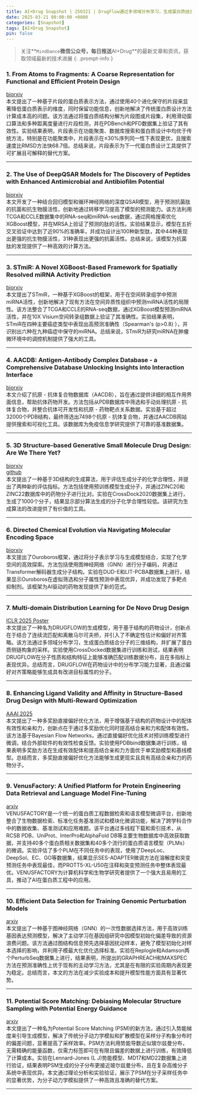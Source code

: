 ```yaml
---
title: AI+Drug Snapshot | 250321 | DrugFlow通过多领域分布学习，生成蛋白质结合分子的三维结构，并扩展了蛋白质侧链构象的采样
date: 2025-03-21 00:00:00 +0800
categories: [Snapshot]
tags: [AI+Drug Snapshot]
pin: false
---
```


> 关注**`MindDance`**微信公众号，每日推送**AI+Drug**的最新文章和资讯，获取领域最新的技术进展
{: .prompt-info }

### 1. From Atoms to Fragments: A Coarse Representation for Functional and Efficient Protein Design  
[biorxiv](https://doi.org/10.1101/2025.03.19.644162)  
本文提出了一种基于片段的蛋白质表示方法，通过使用40个进化保守的片段来显著降低蛋白质表示的维度，同时保留功能信息，创新地解决了传统蛋白质设计方法计算成本高的问题。该方法通过将蛋白质结构分解为片段图或片段集，利用滑动窗口算法和多种距离度量进行片段检测，并在PDBench和PFD数据集上验证了其有效性。实验结果表明，片段表示在功能聚类、数据库搜索和蛋白质设计中均优于传统方法，特别是在功能聚类中，片段表示在≤30%序列同一性下表现更优，且搜索速度比RMSD方法快68.7倍。总结来说，片段表示为下一代蛋白质设计工具提供了可扩展且可解释的替代方案。

---

### 2. The Use of DeepQSAR Models for The Discovery of Peptides with Enhanced Antimicrobial and Antibiofilm Potential  
[biorxiv](https://doi.org/10.1101/2025.03.19.644165)  
本文开发了一种结合回归模型和循环神经网络的深度QSAR模型，用于预测抗菌肽的抗菌和抗生物膜活性，创新地通过转移学习提高了模型的预测能力。该方法利用TCGA和CCLE数据集中的RNA-seq和miRNA-seq数据，通过网格搜索优化XGBoost模型，并在MRSA上验证了预测的肽的活性。实验结果显示，模型在五折交叉验证中达到了近90%的准确率，并成功设计出100种新型肽，其中44种表现出更强的抗生物膜活性，31种表现出更强的抗菌活性。总结来说，该模型为抗菌肽的发现提供了一种高效的计算方法。

---

### 3. STmiR: A Novel XGBoost-Based Framework for Spatially Resolved miRNA Activity Prediction  
[biorxiv](https://doi.org/10.1101/2025.03.18.644021)  
本文提出了STmiR，一种基于XGBoost的框架，用于在空间转录组学中预测miRNA活性，创新地解决了现有方法在空间异质性组织中预测miRNA活性的局限性。该方法整合了TCGA和CCLE的RNA-seq数据，通过XGBoost模型预测miRNA活性，并在10X Visium空间转录组数据上验证了其准确性。实验结果表明，STmiR在四种主要癌症类型中表现出高预测准确性（Spearman's \(p>0.8\) ），并识别出六种在九种癌症中保守的miRNA。总结来说，STmiR为研究miRNA在肿瘤微环境中的调控机制提供了强大的工具。

---

### 4. AACDB: Antigen-Antibody Complex Database - a Comprehensive Database Unlocking Insights into Interaction Interface  
[biorxiv](https://doi.org/10.1101/2024.11.12.623267)  
本文介绍了抗原 - 抗体复合物数据库（AACDB），旨在通过提供详细的相互作用界面信息，帮助抗体药物开发。方法包括从PDB数据库中筛选和手动处理抗原 - 抗体复合物，并整合抗体可开发性和抗原 - 药物靶点关系数据。实验基于超过32000个PDB结构，最终筛选出7498个抗原 - 抗体复合物，并通过AACDB网站提供搜索和可视化工具。该数据库为免疫信息学研究提供了可靠的基准数据集。

---

### 5. 3D Structure-based Generative Small Molecule Drug Design: Are We There Yet?  
[biorxiv](https://doi.org/10.1101/2024.12.27.629537)  
[github](https://github.com/Kartinaa/Benchmarking_gene_model)  
本文提出了一种基于3D结构的生成算法，用于评估生成分子的化学合理性，并提出了两种新的评估指标。方法包括使用预训练模型生成分子，并通过ZINC20和ZINC22数据库中的药物分子进行比对。实验在CrossDock2020数据集上进行，生成了1000个分子，结果显示部分算法生成的分子化学合理性较低。该研究为生成算法的改进提供了有价值的工具。

---

### 6. Directed Chemical Evolution via Navigating Molecular Encoding Space  
[biorxiv](https://doi.org/10.1101/2025.03.18.643899)  
本文提出了Ouroboros框架，通过将分子表示学习与生成模型结合，实现了化学空间的高效探索。方法包括使用图神经网络（GNN）进行分子编码，并通过Transformer解码器生成分子结构。实验在DUD-E和LIT-PCBA数据集上进行，结果显示Ouroboros在虚拟筛选和分子属性预测中表现优异，并成功发现了多靶点抑制剂。该框架为AI驱动的药物发现提供了新的范式。

---

### 7. Multi-domain Distribution Learning for De Novo Drug Design  
[ICLR 2025 Poster](https://openreview.net/forum?id=g3VCIM94ke)  
本文提出了一种名为DRUGFLOW的生成模型，用于基于结构的药物设计，创新点在于结合了连续流匹配和离散马尔可夫桥，并引入了不确定性估计和偏好对齐策略。该方法通过多领域分布学习，生成蛋白质结合分子的三维结构，并扩展了蛋白质侧链构象的采样。实验使用CrossDocked数据集进行训练和测试，结果表明DRUGFLOW在分子性质和结构特征上能够准确匹配训练数据分布，且在多指标上表现优异。总结而言，DRUGFLOW在药物设计中的分布学习能力显著，且通过偏好对齐策略能够生成具有改进目标属性的分子。

---

### 8. Enhancing Ligand Validity and Affinity in Structure-Based Drug Design with Multi-Reward Optimization  
[AAAI 2025](https://ai-2-ase.github.io/papers/39_camera_ready.pdf)  
本文提出了一种多奖励直接偏好优化方法，用于增强基于结构的药物设计中的配体有效性和亲和力，创新点在于通过多奖励优化同时提高结合亲和力和配体有效性。该方法基于Bayesian Flow Networks，通过直接偏好优化技术对预训练模型进行微调，结合外部软件的有效性检查反馈。实验使用PDBbind数据集进行训练，结果表明多奖励方法在生成有效配体和提高结合亲和力方面优于单奖励模型和基线模型。总结而言，多奖励直接偏好优化方法能够生成更现实且具有高结合亲和力的药物分子。

---

### 9. VenusFactory: A Unified Platform for Protein Engineering Data Retrieval and Language Model Fine-Tuning  
[arxiv](https://arxiv.org/abs/2503.15438)  
VENUSFACTORY是一个统一的蛋白质工程数据检索和语言模型微调平台，创新地整合了生物数据检索、标准化任务基准测试和模块化微调功能，解决了跨学科合作中的数据收集、基准测试和应用难题。该平台通过多线程下载和索引技术，从RCSB PDB、UniProt、InterPro和AlphaFold DB等主要生物数据库中高效获取数据，并支持40多个蛋白质相关数据集和40多个流行的蛋白质语言模型（PLMs）的微调。实验评估了多个PLM在不同任务中的表现，使用了DeepLoc、DeepSol、EC、GO等数据集，结果显示SES-ADAPTER微调方法在溶解度和突变预测任务中表现最佳，而PROTT5-XL-U50在注释和突变预测任务中整体表现最优。VENUSFACTORY为计算机科学和生物学研究者提供了一个强大且易用的工具，推动了AI在蛋白质工程中的应用。

---

### 10. Efficient Data Selection for Training Genomic Perturbation Models  
[arxiv](https://arxiv.org/abs/2503.14571)  
本文提出了一种基于图神经网络（GNN）的一次性数据选择方法，用于高效训练基因表达预测模型，解决了主动学习在基因组研究中因模型初始化偏差导致的资源浪费问题。该方法通过图结构信息预先选择基因扰动样本，避免了模型初始化对样本选择的影响，并利用子模最大化优化选择标准。实验在Replogle和Adamson两个PerturbSeq数据集上进行，结果表明，所提出的GRAPHREACH和MAXSPEC方法在预测准确性上优于现有的主动学习方法，尤其是在有限的实验周期内表现更为稳定。总结而言，本文的方法在减少实验成本和提升模型性能方面具有显著优势。

---

### 11. Potential Score Matching: Debiasing Molecular Structure Sampling with Potential Energy Guidance  
[arxiv](https://arxiv.org/abs/2503.14569)  
本文提出了一种名为Potential Score Matching (PSM)的新方法，通过引入势能梯度来引导生成模型，解决了传统分子动力学模拟和扩散模型在采样分子构象分布时的偏差问题，显著提高了采样效率。PSM方法利用势能导数近似玻尔兹曼分布，无需精确的能量函数，仅需力标签即可在有限且偏差的数据上进行训练，有效降低了计算成本。实验在Lennard-Jones (L J)势能模型、MD17和MD22数据集上进行验证，结果表明PSM生成的分子分布更接近玻尔兹曼分布，且在复杂高维分子系统中表现优异。本文通过理论分析和实验验证，展示了PSM在分子采样任务中的显著优势，为分子动力学模拟提供了一种高效且准确的替代方案。

--- 
